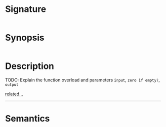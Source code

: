 # Signature
```vikid-signature
```

# Synopsis
```vikid-synopsis
```

# Description
TODO: Explain the function overload and parameters `input`, `zero if empty?`, `output`

[related...](https://simple.wikipedia.org/wiki/Sum)

----
# Semantics